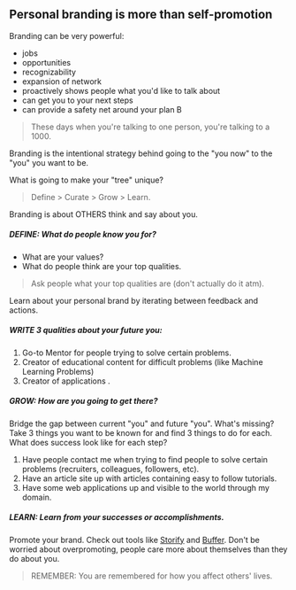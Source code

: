 Personal branding is more than self-promotion
---------------------------------------------

Branding can be very powerful:
- jobs
- opportunities
- recognizability
- expansion of network
- proactively shows people what you'd like to talk about
- can get you to your next steps
- can provide a safety net around your plan B

> These days when you're talking to one person, you're talking to a 1000.

Branding is the intentional strategy behind going to the "you now" to the "you" you want to be.

What is going to make your "tree" unique?

> Define > Curate > Grow > Learn.

Branding is about OTHERS think and say about you.

##### DEFINE: What do people know you for?
- What are your values?
- What do people think are your top qualities.

> Ask people what your top qualities are (don't actually do it atm).

Learn about your personal brand by iterating between feedback and actions.

##### WRITE 3 qualities about your future you:
1. Go-to Mentor for people trying to solve certain problems.
2. Creator of educational content for difficult problems (like Machine Learning Problems)
3. Creator of applications .

##### GROW: How are you going to get there?
Bridge the gap between current "you" and future "you". What's missing?
Take 3 things you want to be known for and find 3 things to do for each.
What does success look like for each step?
1. Have people contact me when trying to find people to solve certain problems (recruiters, colleagues, followers, etc).
2. Have an article site up with articles containing easy to follow tutorials.
3. Have some web applications up and visible to the world through my domain.

##### LEARN: Learn from your successes or accomplishments.
Promote your brand. Check out tools like [Storify](https://storify.com) and [Buffer](https://buffer.com).
Don't be worried about overpromoting, people care more about themselves than they do about you.

> REMEMBER: You are remembered for how you affect others' lives.





















